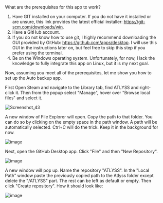 What are the prerequisites for this app to work? 
1. Have GIT installed on your computer. If you do not have it installed or are unsure, this link provides the latest official installer: https://git-scm.com/downloads/win.
2. Have a GitHub account.
3. If you do not know how to use git, I highly recommend downloading the GUI provided by GitHub: https://github.com/apps/desktop. I will use this GUI in the instructions later on, but feel free to skip this step if you prefer using the terminal.
4. Be on the Windows operating system. Unfortunately, for now, I lack the knowledge to fully integrate this app on Linux, but it is my next goal.

Now, assuming you meet all of the prerequisites, let me show you how to set up the Auto backup app.

First Open Steam and navigate to the Library tab, find ATLYSS and right-click it. Then from the popup select "Manage", hover over "Browse local files" and select it.

![Screenshot_43](https://github.com/user-attachments/assets/392781a8-9c32-41cf-ad4f-b81367dbce44)

A new window of File Explorer will open. Copy the path to that folder. You can do so by clicking on the empty space in the path window. A path will be automatically selected. Ctrl+C will do the trick. Keep it in the background for now.

![image](https://github.com/user-attachments/assets/7d0fef9c-3923-478d-86ee-5f656408f99f)


Next, open the GitHub Desktop app. Click "File" and then "New Repository".

![image](https://github.com/user-attachments/assets/4c1c5d5d-7510-412a-a306-918a8af9bdca)

A new window will pop up. Name the repository "ATLYSS".
In the "Local Path" window paste the previously copied path to the Atlyss folder except delete the "/ATLYSS" part.
The rest can be left as default or empty. Then click "Create repository".
How it should look like:

![image](https://github.com/user-attachments/assets/6f313107-4f2a-4a15-8d30-79d5c7b50496)


